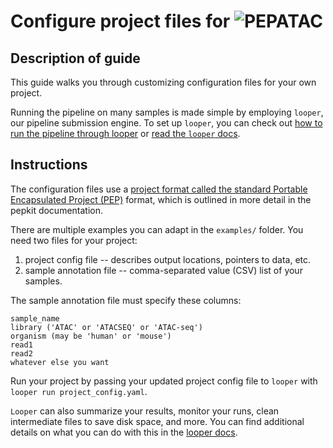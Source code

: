 # Configure project files for <img src="../../img/pepatac_logo_black.svg" alt="PEPATAC" class="img-fluid" style="max-height:35px; margin-top:-15px; margin-bottom:-10px">

## Description of guide

This guide walks you through customizing configuration files for your own project.

Running the pipeline on many samples is made simple by employing `looper`, our pipeline submission engine.  To set up `looper`, you can check out [how to run the pipeline through looper](run-looper.md) or [read the `looper` docs](https://looper.readthedocs.io/).


## Instructions

The configuration files use a [project format called the standard Portable Encapsulated Project (PEP)](https://pepkit.github.io/) format, which is outlined in more detail in the pepkit documentation.

There are multiple examples you can adapt in the `examples/` folder. You need two files for your project:

  1. project config file -- describes output locations, pointers to data, etc.
  2. sample annotation file -- comma-separated value (CSV) list of your samples.

The sample annotation file must specify these columns:
```
sample_name
library ('ATAC' or 'ATACSEQ' or 'ATAC-seq')
organism (may be 'human' or 'mouse')
read1
read2
whatever else you want
```
Run your project by passing your updated project config file to `looper` with `looper run project_config.yaml`.

`Looper` can also summarize your results, monitor your runs, clean intermediate files to save disk space, and more. You can find additional details on what you can do with this in the [looper docs](https://looper.readthedocs.io/en/latest/).

